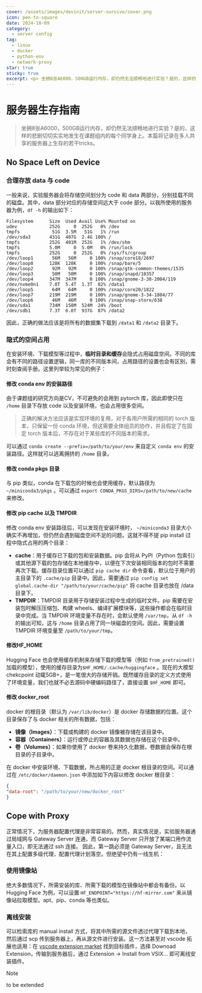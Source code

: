 ```yaml
---
cover: /assets/images/devinit/server-survive/cover.png
icon: pen-to-square
date: 2024-10-09
category:
  - server config
tag:
  - linux
  - docker
  - python-env
  - network-proxy
star: true
sticky: true
excerpt: <p> 坐拥8张A6000，500GB运行内存，却仍然无法顺畅地进行实验？是的，这样的悲剧切切实实地发生在课题组内的每个同学身上。本篇将记录在多人共享的服务器上生存的若干tricks。 </p>
---
```


# 服务器生存指南
> 坐拥8张A6000，500GB运行内存，却仍然无法顺畅地进行实验？是的，这样的悲剧切切实实地发生在课题组内的每个同学身上。本篇将记录在多人共享的服务器上生存的若干tricks。

## No Space Left on Device

### 合理存放 data 与 code

一般来说，实验服务器会将存储空间划分为 code 和 data 两部分，分别挂载不同的磁盘。其中，data 部分对应的存储空间远大于 code 部分。以我所使用的服务器为例，`df -h` 的输出如下：

 ```
 Filesystem      Size  Used Avail Use% Mounted on
 udev            252G     0  252G   0% /dev
 tmpfs            51G  3.5M   51G   1% /run
 /dev/sda3       431G  407G  2.4G 100% /
 tmpfs           252G  401M  252G   1% /dev/shm
 tmpfs           5.0M     0  5.0M   0% /run/lock
 tmpfs           252G     0  252G   0% /sys/fs/cgroup
 /dev/loop1       56M   56M     0 100% /snap/core18/2697
 /dev/loop0      128K  128K     0 100% /snap/bare/5
 /dev/loop2       92M   92M     0 100% /snap/gtk-common-themes/1535
 /dev/loop3       50M   50M     0 100% /snap/snapd/18357
 /dev/loop4      347M  347M     0 100% /snap/gnome-3-38-2004/119
 /dev/nvme0n1    7.0T  5.4T  1.3T  82% /data1
 /dev/loop5       64M   64M     0 100% /snap/core20/1822
 /dev/loop7      219M  219M     0 100% /snap/gnome-3-34-1804/77
 /dev/loop6       46M   46M     0 100% /snap/snap-store/638
 /dev/sda1       734M  158M  524M  24% /boot
 /dev/sdb1       7.3T  6.0T  937G  87% /data2
 ```

因此，正确的做法应该是将所有的数据集下载到 `/data1` 和 `/data2` 目录下。

### **隐式的空间占用**

在安装环境、下载模型等过程中，**临时目录和缓存**会隐式占用磁盘空间。不同的库会有不同的路径设置逻辑，同一库的不同版本间，占用路径的设置也会有区别，需时刻查阅手册。这里列举较为常见的例子：

#### 修改 conda env 的安装路径

由于课题组的研究方向是CV，不可避免的会用到 pytorch 库，因此即使只在 `/home` 目录下存放 code 以及安装环境，也会占用很多空间。

> 正确的解决方法应该是实现环境的复用，对于各用户所需的相同的 torch 版本，只保留一份 conda 环境，但这需要全体组员的协作，并且假定了在固定 torch 版本后，不存在对于某些库的不同版本的需求。

可以通过 `conda create --prefix=/path/to/your/env` 来自定义 `conda env` 的安装路径。这样就可以逃离拥挤的 `/home` 目录。

#### 修改 conda pkgs 目录

与 pip 类似，conda 在下载包的时候也会使用缓存，默认路径为 `~/miniconda3/pkgs` 。可以通过 `export CONDA_PKGS_DIRS=/path/to/new/cache`  来修改。

#### 修改 pip cache 以及 TMPDIR

修改 conda env 安装路径后，可以发现在安装环境时， `~/miniconda3` 目录大小确实不再增加，但仍然会遇到磁盘空间不足的问题。这就不得不提 pip install 过程中隐式占用的两个目录：

- **cache**：用于缓存已下载的包和安装数据。pip 会将从 PyPI（Python 包索引）或其他源下载的包存储在本地缓存中，以便在下次安装相同版本的包时不需要再次下载。缓存目录位置可以通过 `pip cache dir` 命令查看，默认位于用户的主目录下的 `.cache/pip` 目录中。因此，需要通过 `pip config set global.cache-dir "/path/to/your/cache/pip"` 将 cache 目录也放在 /data 目录下。
- **TMPDIR**：TMPDIR 目录用于存储安装过程中生成的临时文件。pip 需要在安装包时解压压缩包、构建 wheels、编译扩展模块等，这些操作都会在临时目录中完成。当 TMPDIR 环境变量不存在时，会默认使用 `/var/tmp`，从 `df -h` 的输出可知，这与 `/home` 目录占用了同一块磁盘的空间。因此，需要设置 TMPDIR 环境变量至 `/path/to/your/tmp`。

#### 修改HF_HOME

Hugging Face 也会使用缓存机制来存储下载的模型等（例如 `from_pretrained()` 加载的模型），使用的缓存目录为`$HF_HOME/.cache/huggingface` 。现在的大模型 chekcpoint 动辄5GB+，是一笔很大的存储开销。既然缓存目录的定义方式使用了环境变量，我们也就不必去源码中硬编码路径了，直接设置 `$HF_HOME` 即可。

#### 修改 docker_root

docker 的根目录（默认为 `/var/lib/docker`）是 docker 存储数据的位置。这个目录保存了与 docker 相关的所有数据，包括：

- **镜像（Images）**：下载或构建的 docker 镜像被存储在该目录中。
- **容器（Containers）**：运行或停止的容器及其数据也存储在这个目录中。
- **卷（Volumes）**：如果你使用了 docker 卷来持久化数据，卷数据会保存在根目录的子目录中。

在 docker 中安装环境、下载数据，所占用的正是 docker 根目录的空间。可以通过在 `/etc/docker/daemon.json` 中添加如下内容以修改 docker 根目录：

```json
{
"data-root": "/path/to/your/new/docker_root"
}
```



## Cope with Proxy

正常情况下，为服务器配置代理是非常容易的。然而，真实情况是，实验服务器通过局域网与 Gateway Server 连通，而 Gateway Server 只开放了某端口用作流量入口，即无法通过 ssh 连接。 因此，第一跳必须是 Gateway Server，且无法在其上配置多级代理，配置代理计划落空。但绝望中仍有一线生机：

### 使用镜像站

绝大多数情况下，所需安装的库、所需下载的模型在镜像站中都会有备份。以 Hugging Face 为例，可以设置 `HF_ENDPOINT="https://hf-mirror.com"` 来从镜像站拉取模型。apt、pip、conda 等也类似。

### 离线安装

可以检索库的 manual install 方式，将其中所需的源文件透过代理下载到本地，然后通过 scp 传到服务器上，再从源文件进行安装。这一方法甚至对 vscode 拓展也适用：在 [vscode extension market](https://marketplace.visualstudio.com/vscode) 找到目标插件，选择 Downoad Extension，传输到服务器后，通过 Extension -> Install from VSIX... 即可离线安装插件。



> [!note]
>
> to be extended